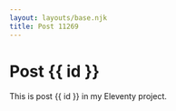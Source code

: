 ```yaml
---
layout: layouts/base.njk
title: Post 11269
---
```


# Post {{ id }}

This is post {{ id }} in my Eleventy project.
